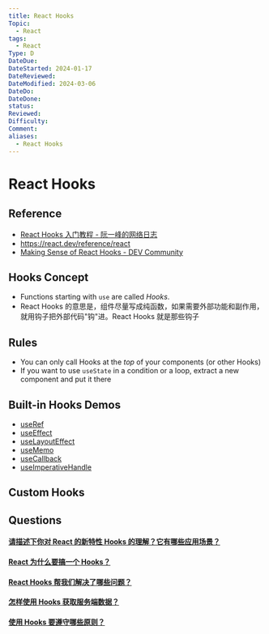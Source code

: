 ```yaml
---
title: React Hooks
Topic:
  - React
tags:
  - React
Type: D
DateDue:
DateStarted: 2024-01-17
DateReviewed:
DateModified: 2024-03-06
DateDo:
DateDone:
status:
Reviewed:
Difficulty:
Comment:
aliases:
  - React Hooks
---
```


# React Hooks

## Reference

- [React Hooks 入门教程 - 阮一峰的网络日志](https://www.ruanyifeng.com/blog/2019/09/react-hooks.html)
- https://react.dev/reference/react
- [Making Sense of React Hooks - DEV Community](https://dev.to/dan_abramov/making-sense-of-react-hooks-2eib)

## Hooks Concept

- Functions starting with `use` are called _Hooks_.
- React Hooks 的意思是，组件尽量写成纯函数，如果需要外部功能和副作用，就用钩子把外部代码"钩"进。React Hooks 就是那些钩子

## Rules

- You can only call Hooks at the _top_ of your components (or other Hooks)
- If you want to use `useState` in a condition or a loop, extract a new component and put it there

## Built-in Hooks Demos

- [useRef](./useRef/README)
- [useEffect](./useEffect/README)
- [useLayoutEffect](./useLayoutEffect)
- [useMemo](./useMemo)
- [useCallback](./useCallback)
- [useImperativeHandle](./useImperativeHandle)

## Custom Hooks

## Questions

#### [请描述下你对 React 的新特性 Hooks 的理解？它有哪些应用场景？](https://github.com/haizlin/fe-interview/issues/702)

#### [React 为什么要搞一个 Hooks？](https://github.com/haizlin/fe-interview/issues/846)

#### [React Hooks 帮我们解决了哪些问题？](https://github.com/haizlin/fe-interview/issues/845)

#### [怎样使用 Hooks 获取服务端数据？](https://github.com/haizlin/fe-interview/issues/891)

#### [使用 Hooks 要遵守哪些原则？](https://github.com/haizlin/fe-interview/issues/890)
